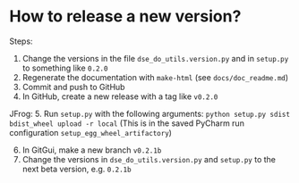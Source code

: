 # How to release a new version?

Steps:
1. Change the versions in the file `dse_do_utils.version.py` and in `setup.py` to something like `0.2.0`
2. Regenerate the documentation with `make-html` (see `docs/doc_readme.md`)
3. Commit and push to GitHub
4. In GitHub, create a new release with a tag like `v0.2.0`

JFrog:
5. Run `setup.py` with the following arguments:
`python setup.py sdist bdist_wheel upload -r local`
(This is in the saved PyCharm run configuration `setup_egg_wheel_artifactory`)

6. In GitGui, make a new branch `v0.2.1b`
7. Change the versions in `dse_do_utils.version.py` and `setup.py` to the next beta version, e.g. `0.2.1b`

